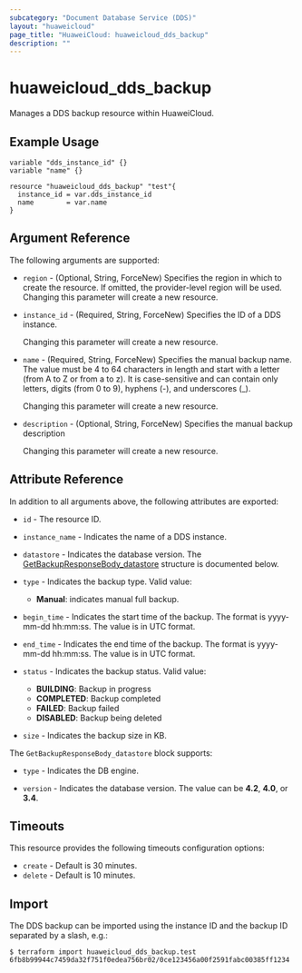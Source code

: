 ```yaml
---
subcategory: "Document Database Service (DDS)"
layout: "huaweicloud"
page_title: "HuaweiCloud: huaweicloud_dds_backup"
description: ""
---
```


# huaweicloud_dds_backup

Manages a DDS backup resource within HuaweiCloud.

## Example Usage

```hcl
variable "dds_instance_id" {}
variable "name" {}

resource "huaweicloud_dds_backup" "test"{
  instance_id = var.dds_instance_id
  name        = var.name
}
```

## Argument Reference

The following arguments are supported:

* `region` - (Optional, String, ForceNew) Specifies the region in which to create the resource.
  If omitted, the provider-level region will be used. Changing this parameter will create a new resource.

* `instance_id` - (Required, String, ForceNew) Specifies the ID of a DDS instance.

  Changing this parameter will create a new resource.

* `name` - (Required, String, ForceNew) Specifies the manual backup name.
  The value must be 4 to 64 characters in length and start with a letter (from A to Z or from a to z).
  It is case-sensitive and can contain only letters, digits (from 0 to 9), hyphens (-), and underscores (_).

  Changing this parameter will create a new resource.

* `description` - (Optional, String, ForceNew) Specifies the manual backup description

  Changing this parameter will create a new resource.

## Attribute Reference

In addition to all arguments above, the following attributes are exported:

* `id` - The resource ID.

* `instance_name` - Indicates the name of a DDS instance.

* `datastore` - Indicates the database version.
  The [GetBackupResponseBody_datastore](#DdsBackup_GetBackupResponseBody_datastore) structure is documented below.

* `type` - Indicates the backup type. Valid value:
  + **Manual**: indicates manual full backup.

* `begin_time` - Indicates the start time of the backup. The format is yyyy-mm-dd hh:mm:ss. The value is in UTC format.

* `end_time` - Indicates the end time of the backup. The format is yyyy-mm-dd hh:mm:ss. The value is in UTC format.

* `status` - Indicates the backup status. Valid value:
  + **BUILDING**: Backup in progress
  + **COMPLETED**: Backup completed
  + **FAILED**: Backup failed
  + **DISABLED**: Backup being deleted

* `size` - Indicates the backup size in KB.

<a name="DdsBackup_GetBackupResponseBody_datastore"></a>
The `GetBackupResponseBody_datastore` block supports:

* `type` - Indicates the DB engine.

* `version` - Indicates the database version. The value can be **4.2**, **4.0**, or **3.4**.

## Timeouts

This resource provides the following timeouts configuration options:

* `create` - Default is 30 minutes.
* `delete` - Default is 10 minutes.

## Import

The DDS backup can be imported using the instance ID and the backup ID separated by a slash, e.g.:

```
$ terraform import huaweicloud_dds_backup.test 6fb8b99944c7459da32f751f0edea756br02/0ce123456a00f2591fabc00385ff1234
```
